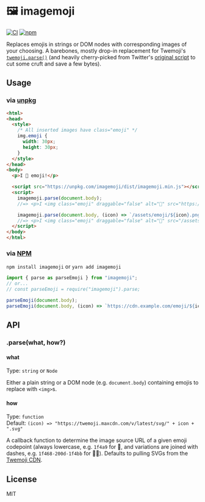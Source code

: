 # 🖼️ imagemoji

[![CI](https://github.com/jakejarvis/imagemoji/actions/workflows/ci.yml/badge.svg)](https://github.com/jakejarvis/imagemoji/actions/workflows/ci.yml)
[![npm](https://img.shields.io/npm/v/imagemoji)](https://www.npmjs.com/package/imagemoji)

Replaces emojis in strings or DOM nodes with corresponding images of your choosing. A barebones, mostly drop-in replacement for Twemoji's [`twemoji.parse()`](https://github.com/twitter/twemoji#twemojiparse---v1) (and heavily cherry-picked from Twitter's [original script](https://github.com/twitter/twemoji/blob/master/scripts/build.js) to cut some cruft and save a few bytes).

## Usage

### via [unpkg](https://unpkg.com/browse/imagemoji/)

```html
<html>
<head>
  <style>
    /* All inserted images have class="emoji" */
    img.emoji {
      width: 30px;
      height: 30px;
    }
  </style>
</head>
<body>
  <p>I 💩 emoji!</p>

  <script src="https://unpkg.com/imagemoji/dist/imagemoji.min.js"></script>
  <script>
    imagemoji.parse(document.body);
    //=> <p>I <img class="emoji" draggable="false" alt="💩" src="https://twemoji.maxcdn.com/v/latest/svg/1f4a9.svg"/> emoji!</p>

    imagemoji.parse(document.body, (icon) => `/assets/emoji/${icon}.png`);
    //=> <p>I <img class="emoji" draggable="false" alt="💩" src="/assets/emoji/1f4a9.png"/> emoji!</p>
  </script>
</body>
</html>
```

### via [NPM](https://www.npmjs.com/package/imagemoji)

`npm install imagemoji` or `yarn add imagemoji`

```js
import { parse as parseEmoji } from "imagemoji";
// or...
// const parseEmoji = require("imagemoji").parse;

parseEmoji(document.body);
parseEmoji(document.body, (icon) => `https://cdn.example.com/emoji/${icon}.svg`);
```

## API

### .parse(what, how?)

#### what

Type: `string` or `Node`

Either a plain string or a DOM node (e.g. `document.body`) containing emojis to replace with `<img>`s.

#### how

Type: `function`\
Default: `(icon) => "https://twemoji.maxcdn.com/v/latest/svg/" + icon + ".svg"`

A callback function to determine the image source URL of a given emoji codepoint (always lowercase, e.g. `1f4a9` for 💩, and variations are joined with dashes, e.g. `1f468-200d-1f4bb` for 👨‍💻). Defaults to pulling SVGs from the [Twemoji CDN](https://github.com/twitter/twemoji#cdn-support).

## License

MIT
